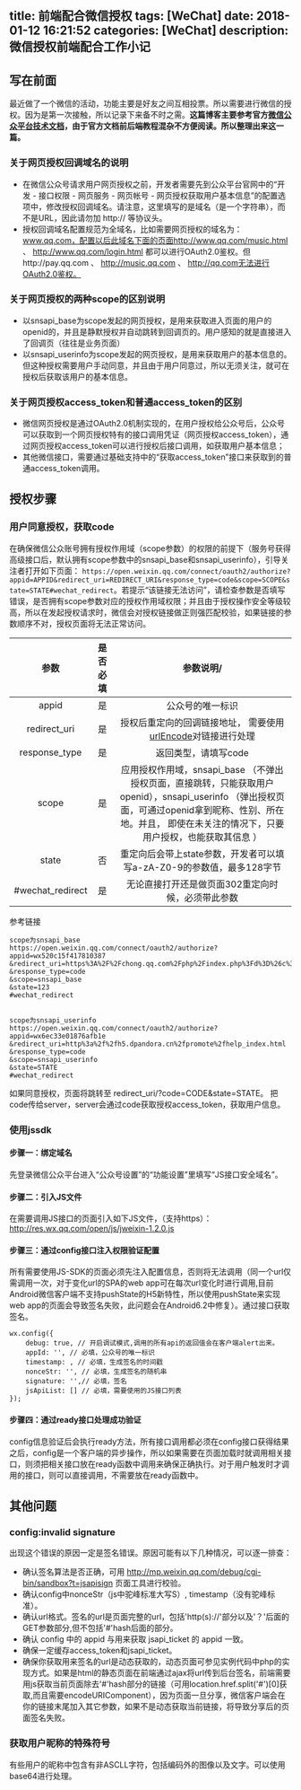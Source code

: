 title: 前端配合微信授权
tags: [WeChat]
date: 2018-01-12 16:21:52
categories: [WeChat]
description: 微信授权前端配合工作小记
---
## 写在前面
最近做了一个微信的活动，功能主要是好友之间互相投票。所以需要进行微信的授权。因为是第一次接触，所以记录下来备不时之需。**这篇博客主要参考官方[微信公众平台技术文档](https://mp.weixin.qq.com/wiki)，由于官方文档前后端教程混杂不方便阅读。所以整理出来这一篇。** 
### 关于网页授权回调域名的说明
+ 在微信公众号请求用户网页授权之前，开发者需要先到公众平台官网中的“开发 - 接口权限 - 网页服务 - 网页帐号 - 网页授权获取用户基本信息”的配置选项中，修改授权回调域名。请注意，这里填写的是域名（是一个字符串），而不是URL，因此请勿加 http:// 等协议头。
+ 授权回调域名配置规范为全域名，比如需要网页授权的域名为：www.qq.com，配置以后此域名下面的页面http://www.qq.com/music.html 、 http://www.qq.com/login.html 都可以进行OAuth2.0鉴权。但http://pay.qq.com 、 http://music.qq.com 、 http://qq.com无法进行OAuth2.0鉴权。

### 关于网页授权的两种scope的区别说明
+ 以snsapi_base为scope发起的网页授权，是用来获取进入页面的用户的openid的，并且是静默授权并自动跳转到回调页的。用户感知的就是直接进入了回调页（往往是业务页面）
+ 以snsapi_userinfo为scope发起的网页授权，是用来获取用户的基本信息的。但这种授权需要用户手动同意，并且由于用户同意过，所以无须关注，就可在授权后获取该用户的基本信息。

### 关于网页授权access_token和普通access_token的区别
+ 微信网页授权是通过OAuth2.0机制实现的，在用户授权给公众号后，公众号可以获取到一个网页授权特有的接口调用凭证（网页授权access_token），通过网页授权access_token可以进行授权后接口调用，如获取用户基本信息；
+ 其他微信接口，需要通过基础支持中的“获取access_token”接口来获取到的普通access_token调用。

## 授权步骤
### 用户同意授权，获取code
在确保微信公众账号拥有授权作用域（scope参数）的权限的前提下（服务号获得高级接口后，默认拥有scope参数中的snsapi_base和snsapi_userinfo），引导关注者打开如下页面：
`https://open.weixin.qq.com/connect/oauth2/authorize?appid=APPID&redirect_uri=REDIRECT_URI&response_type=code&scope=SCOPE&state=STATE#wechat_redirect`。若提示“该链接无法访问”，请检查参数是否填写错误，是否拥有scope参数对应的授权作用域权限；并且由于授权操作安全等级较高，所以在发起授权请求时，微信会对授权链接做正则强匹配校验，如果链接的参数顺序不对，授权页面将无法正常访问。
 
| 参数| 是否必填|参数说明/
|:---:|:---:|:---:|
| appid | 是 | 公众号的唯一标识 |
| redirect_uri | 是	| 授权后重定向的回调链接地址， 需要使用[urlEncode](http://tool.chinaz.com/Tools/urlencode.aspx)对链接进行处理 |
| response_type | 是 | 返回类型，请填写code |
| scope | 是 | 应用授权作用域，snsapi_base （不弹出授权页面，直接跳转，只能获取用户openid），snsapi_userinfo （弹出授权页面，可通过openid拿到昵称、性别、所在地。并且， 即使在未关注的情况下，只要用户授权，也能获取其信息 ） |
| state | 否 | 重定向后会带上state参数，开发者可以填写a-zA-Z0-9的参数值，最多128字节 |
| #wechat_redirect | 是 | 无论直接打开还是做页面302重定向时候，必须带此参数 |

参考链接
```
scope为snsapi_base
https://open.weixin.qq.com/connect/oauth2/authorize?
appid=wx520c15f417810387
&redirect_uri=https%3A%2F%2Fchong.qq.com%2Fphp%2Findex.php%3Fd%3D%26c%3DwxAdapter%26m%3DmobileDeal%26showwxpaytitle%3D1%26vb2ctag%3D4_2030_5_1194_60
&response_type=code
&scope=snsapi_base
&state=123
#wechat_redirect
 

scope为snsapi_userinfo
https://open.weixin.qq.com/connect/oauth2/authorize?
appid=wx6ec33e01876afb1e
&redirect_uri=http%3a%2f%2fh5.dpandora.cn%2fpromote%2fhelp_index.html
&response_type=code
&scope=snsapi_userinfo
&state=STATE
#wechat_redirect
```
如果同意授权，页面将跳转至 redirect_uri/?code=CODE&state=STATE。 把code传给server，server会通过code获取授权access_token，获取用户信息。

### 使用jssdk
#### 步骤一：绑定域名
先登录微信公众平台进入“公众号设置”的“功能设置”里填写“JS接口安全域名”。

#### 步骤二：引入JS文件
在需要调用JS接口的页面引入如下JS文件，（支持https）：http://res.wx.qq.com/open/js/jweixin-1.2.0.js

#### 步骤三：通过config接口注入权限验证配置
所有需要使用JS-SDK的页面必须先注入配置信息，否则将无法调用（同一个url仅需调用一次，对于变化url的SPA的web app可在每次url变化时进行调用,目前Android微信客户端不支持pushState的H5新特性，所以使用pushState来实现web app的页面会导致签名失败，此问题会在Android6.2中修复）。通过接口获取签名。

```
wx.config({
    debug: true, // 开启调试模式,调用的所有api的返回值会在客户端alert出来。
    appId: '', // 必填，公众号的唯一标识
    timestamp: , // 必填，生成签名的时间戳
    nonceStr: '', // 必填，生成签名的随机串
    signature: '',// 必填，签名
    jsApiList: [] // 必填，需要使用的JS接口列表
});
```
#### 步骤四：通过ready接口处理成功验证
config信息验证后会执行ready方法，所有接口调用都必须在config接口获得结果之后，config是一个客户端的异步操作，所以如果需要在页面加载时就调用相关接口，则须把相关接口放在ready函数中调用来确保正确执行。对于用户触发时才调用的接口，则可以直接调用，不需要放在ready函数中。
## 其他问题
### config:invalid signature
出现这个错误的原因一定是签名错误。原因可能有以下几种情况，可以逐一排查：
+ 确认签名算法是否正确，可用 http://mp.weixin.qq.com/debug/cgi-bin/sandbox?t=jsapisign 页面工具进行校验。
+ 确认config中nonceStr（js中驼峰标准大写S）, timestamp（没有驼峰标准）。
+ 确认url格式。签名的url是页面完整的url，包括'http(s)://'部分以及'？'后面的GET参数部分,但不包括'#'hash后面的部分。
+ 确认 config 中的 appid 与用来获取 jsapi_ticket 的 appid 一致。
+ 确保一定缓存access_token和jsapi_ticket。
+ 确保你获取用来签名的url是动态获取的，动态页面可参见实例代码中php的实现方式。如果是html的静态页面在前端通过ajax将url传到后台签名，前端需要用js获取当前页面除去'#'hash部分的链接（可用location.href.split('#')[0]获取,而且需要encodeURIComponent），因为页面一旦分享，微信客户端会在你的链接末尾加入其它参数，如果不是动态获取当前链接，将导致分享后的页面签名失败。

### 获取用户昵称的特殊符号
有些用户的昵称中包含有非ASCLL字符，包括编码外的图像以及文字。可以使用base64进行处理。